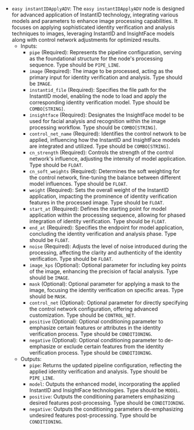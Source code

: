 - `easy instantIDApplyADV`: The `easy instantIDApplyADV` node is designed for advanced application of InstantID technology, integrating various models and parameters to enhance image processing capabilities. It focuses on applying sophisticated identity verification and analysis techniques to images, leveraging InstantID and InsightFace models along with control network adjustments for optimized results.
    - Inputs:
        - `pipe` (Required): Represents the pipeline configuration, serving as the foundational structure for the node's processing sequence. Type should be `PIPE_LINE`.
        - `image` (Required): The image to be processed, acting as the primary input for identity verification and analysis. Type should be `IMAGE`.
        - `instantid_file` (Required): Specifies the file path for the InstantID model, enabling the node to load and apply the corresponding identity verification model. Type should be `COMBO[STRING]`.
        - `insightface` (Required): Designates the InsightFace model to be used for facial analysis and recognition within the image processing workflow. Type should be `COMBO[STRING]`.
        - `control_net_name` (Required): Identifies the control network to be applied, influencing how the InstantID and InsightFace models are integrated and utilized. Type should be `COMBO[STRING]`.
        - `cn_strength` (Required): Controls the strength of the control network's influence, adjusting the intensity of model application. Type should be `FLOAT`.
        - `cn_soft_weights` (Required): Determines the soft weighting for the control network, fine-tuning the balance between different model influences. Type should be `FLOAT`.
        - `weight` (Required): Sets the overall weight of the InstantID application, impacting the prominence of identity verification features in the processed image. Type should be `FLOAT`.
        - `start_at` (Required): Defines the starting point for model application within the processing sequence, allowing for phased integration of identity verification. Type should be `FLOAT`.
        - `end_at` (Required): Specifies the endpoint for model application, concluding the identity verification and analysis phase. Type should be `FLOAT`.
        - `noise` (Required): Adjusts the level of noise introduced during the processing, affecting the clarity and authenticity of the identity verification. Type should be `FLOAT`.
        - `image_kps` (Optional): Optional parameter for including key points of the image, enhancing the precision of facial analysis. Type should be `IMAGE`.
        - `mask` (Optional): Optional parameter for applying a mask to the image, focusing the identity verification on specific areas. Type should be `MASK`.
        - `control_net` (Optional): Optional parameter for directly specifying the control network configuration, offering advanced customization. Type should be `CONTROL_NET`.
        - `positive` (Optional): Optional conditioning parameter to emphasize certain features or attributes in the identity verification process. Type should be `CONDITIONING`.
        - `negative` (Optional): Optional conditioning parameter to de-emphasize or exclude certain features from the identity verification process. Type should be `CONDITIONING`.
    - Outputs:
        - `pipe`: Returns the updated pipeline configuration, reflecting the applied identity verification and analysis. Type should be `PIPE_LINE`.
        - `model`: Outputs the enhanced model, incorporating the applied InstantID and InsightFace technologies. Type should be `MODEL`.
        - `positive`: Outputs the conditioning parameters emphasizing desired features post-processing. Type should be `CONDITIONING`.
        - `negative`: Outputs the conditioning parameters de-emphasizing undesired features post-processing. Type should be `CONDITIONING`.
